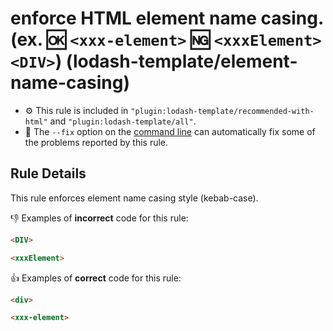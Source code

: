 # enforce HTML element name casing. (ex. :ok: `<xxx-element>` :ng: `<xxxElement>` `<DIV>`) (lodash-template/element-name-casing)

- :gear: This rule is included in `"plugin:lodash-template/recommended-with-html"` and `"plugin:lodash-template/all"`.
- :wrench: The `--fix` option on the [command line](http://eslint.org/docs/user-guide/command-line-interface#fix) can automatically fix some of the problems reported by this rule.

## Rule Details

This rule enforces element name casing style (kebab-case).

:-1: Examples of **incorrect** code for this rule:

```html
<DIV>

<xxxElement>
```

:+1: Examples of **correct** code for this rule:

```html
<div>

<xxx-element>
```
